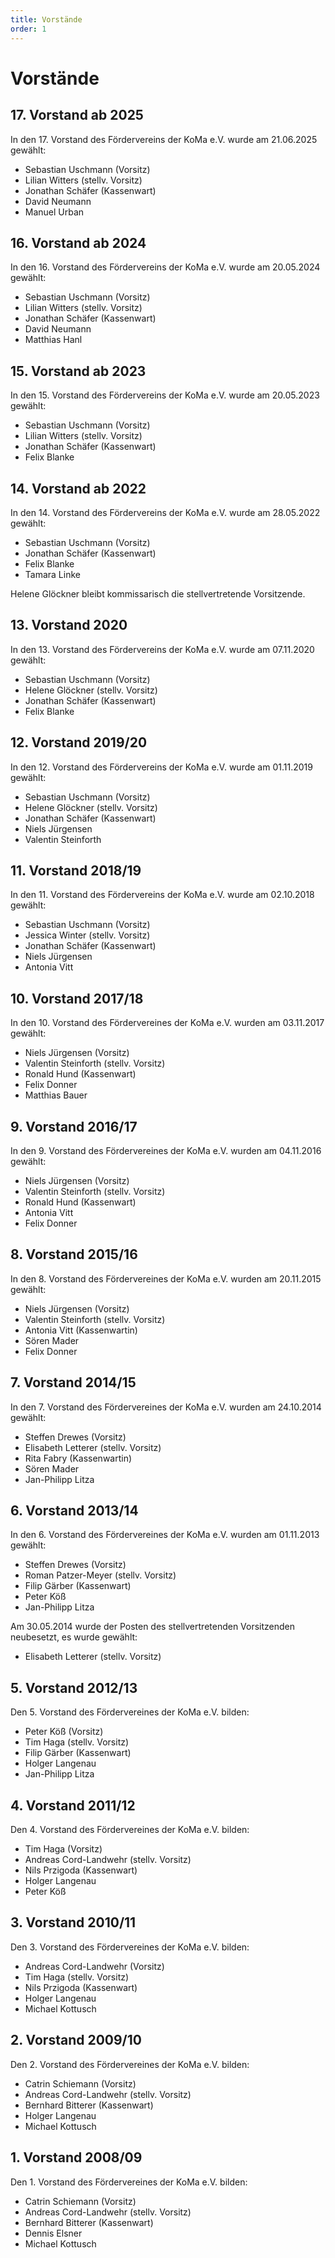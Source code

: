 ```yaml
---
title: Vorstände
order: 1
---
```


# Vorstände


## 17. Vorstand ab 2025

In den 17. Vorstand des Fördervereins der KoMa e.V. wurde am 21.06.2025 gewählt:

- Sebastian Uschmann (Vorsitz)
- Lilian Witters (stellv. Vorsitz)
- Jonathan Schäfer (Kassenwart)
- David Neumann
- Manuel Urban


## 16. Vorstand ab 2024

In den 16. Vorstand des Fördervereins der KoMa e.V. wurde am 20.05.2024 gewählt:

- Sebastian Uschmann (Vorsitz)
- Lilian Witters (stellv. Vorsitz)
- Jonathan Schäfer (Kassenwart)
- David Neumann
- Matthias Hanl

## 15. Vorstand ab 2023

In den 15. Vorstand des Fördervereins der KoMa e.V. wurde am 20.05.2023 gewählt:

- Sebastian Uschmann (Vorsitz)
- Lilian Witters (stellv. Vorsitz)
- Jonathan Schäfer (Kassenwart)
- Felix Blanke

## 14. Vorstand ab 2022

In den 14. Vorstand des Fördervereins der KoMa e.V. wurde am 28.05.2022 gewählt:

- Sebastian Uschmann (Vorsitz)
- Jonathan Schäfer (Kassenwart)
- Felix Blanke
- Tamara Linke

Helene Glöckner bleibt kommissarisch die stellvertretende Vorsitzende.

## 13. Vorstand 2020

In den 13. Vorstand des Fördervereins der KoMa e.V. wurde am 07.11.2020 gewählt:

- Sebastian Uschmann (Vorsitz)
- Helene Glöckner (stellv. Vorsitz)
- Jonathan Schäfer (Kassenwart)
- Felix Blanke

## 12. Vorstand 2019/20

In den 12. Vorstand des Fördervereins der KoMa e.V. wurde am 01.11.2019 gewählt:

- Sebastian Uschmann (Vorsitz)
- Helene Glöckner (stellv. Vorsitz)
- Jonathan Schäfer (Kassenwart)
- Niels Jürgensen
- Valentin Steinforth

## 11. Vorstand 2018/19

In den 11. Vorstand des Fördervereins der KoMa e.V. wurde am 02.10.2018 gewählt:

- Sebastian Uschmann (Vorsitz)
- Jessica Winter (stellv. Vorsitz)
- Jonathan Schäfer (Kassenwart)
- Niels Jürgensen
- Antonia Vitt

## 10. Vorstand 2017/18

In den 10. Vorstand des Fördervereines der KoMa e.V. wurden am 03.11.2017 gewählt:

- Niels Jürgensen (Vorsitz)
- Valentin Steinforth (stellv. Vorsitz)
- Ronald Hund (Kassenwart)
- Felix Donner
- Matthias Bauer

## 9. Vorstand 2016/17

In den 9. Vorstand des Fördervereines der KoMa e.V. wurden am 04.11.2016 gewählt:

- Niels Jürgensen (Vorsitz)
- Valentin Steinforth (stellv. Vorsitz)
- Ronald Hund (Kassenwart)
- Antonia Vitt
- Felix Donner

## 8. Vorstand 2015/16

In den 8. Vorstand des Fördervereines der KoMa e.V. wurden am 20.11.2015 gewählt:

- Niels Jürgensen (Vorsitz)
- Valentin Steinforth (stellv. Vorsitz)
- Antonia Vitt (Kassenwartin)
- Sören Mader
- Felix Donner

## 7. Vorstand 2014/15

In den 7. Vorstand des Fördervereines der KoMa e.V. wurden am 24.10.2014 gewählt:

- Steffen Drewes (Vorsitz)
- Elisabeth Letterer (stellv. Vorsitz)
- Rita Fabry (Kassenwartin)
- Sören Mader
- Jan-Philipp Litza

## 6. Vorstand 2013/14

In den 6. Vorstand des Fördervereines der KoMa e.V. wurden am 01.11.2013 gewählt:

- Steffen Drewes (Vorsitz)
- Roman Patzer-Meyer (stellv. Vorsitz)
- Filip Gärber (Kassenwart)
- Peter Köß
- Jan-Philipp Litza

Am 30.05.2014 wurde der Posten des stellvertretenden Vorsitzenden neubesetzt, es wurde gewählt:

- Elisabeth Letterer (stellv. Vorsitz)

## 5. Vorstand 2012/13

Den 5. Vorstand des Fördervereines der KoMa e.V. bilden:

- Peter Köß (Vorsitz)
- Tim Haga (stellv. Vorsitz)
- Filip Gärber (Kassenwart)
- Holger Langenau
- Jan-Philipp Litza

## 4. Vorstand 2011/12

Den 4. Vorstand des Fördervereines der KoMa e.V. bilden:

- Tim Haga (Vorsitz)
- Andreas Cord-Landwehr (stellv. Vorsitz)
- Nils Przigoda (Kassenwart)
- Holger Langenau
- Peter Köß

## 3. Vorstand 2010/11

Den 3. Vorstand des Fördervereines der KoMa e.V. bilden:

- Andreas Cord-Landwehr (Vorsitz)
- Tim Haga (stellv. Vorsitz)
- Nils Przigoda (Kassenwart)
- Holger Langenau
- Michael Kottusch

## 2. Vorstand 2009/10

Den 2. Vorstand des Fördervereines der KoMa e.V. bilden:

- Catrin Schiemann (Vorsitz)
- Andreas Cord-Landwehr (stellv. Vorsitz)
- Bernhard Bitterer (Kassenwart)
- Holger Langenau
- Michael Kottusch

## 1. Vorstand 2008/09

Den 1. Vorstand des Fördervereines der KoMa e.V. bilden:

- Catrin Schiemann (Vorsitz)
- Andreas Cord-Landwehr (stellv. Vorsitz)
- Bernhard Bitterer (Kassenwart)
- Dennis Elsner
- Michael Kottusch
